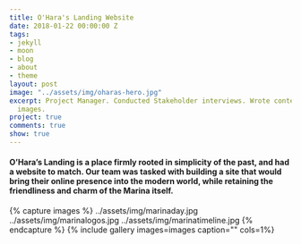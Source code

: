 ```yaml
---
title: O'Hara's Landing Website
date: 2018-01-22 00:00:00 Z
tags:
- jekyll
- moon
- blog
- about
- theme
layout: post
image: "../assets/img/oharas-hero.jpg"
excerpt: Project Manager. Conducted Stakeholder interviews. Wrote content and sourced
  images.
project: true
comments: true
show: true
---
```


#### O’Hara’s Landing is a place firmly rooted in simplicity of the past, and had a website to match. Our team was tasked with building a site that would bring their online presence into the modern world, while retaining the friendliness and charm of the Marina itself. 
 
{% capture images %}
	../assets/img/marinaday.jpg
  ../assets/img/marinalogos.jpg
  ../assets/img/marinatimeline.jpg
{% endcapture %}
{% include gallery images=images caption="" cols=1%}
